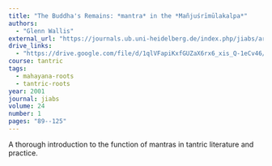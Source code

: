 ```yaml
---
title: "The Buddha's Remains: *mantra* in the *Mañjuśrīmūlakalpa*"
authors:
  - "Glenn Wallis"
external_url: "https://journals.ub.uni-heidelberg.de/index.php/jiabs/article/view/8915/2808"
drive_links:
  - "https://drive.google.com/file/d/1qlVFapiKxfGUZaX6rx6_xis_Q-1eCv46/view?usp=drivesdk"
course: tantric
tags:
  - mahayana-roots
  - tantric-roots
year: 2001
journal: jiabs
volume: 24
number: 1
pages: "89--125"
---
```


A thorough introduction to the function of mantras in tantric literature and practice.

